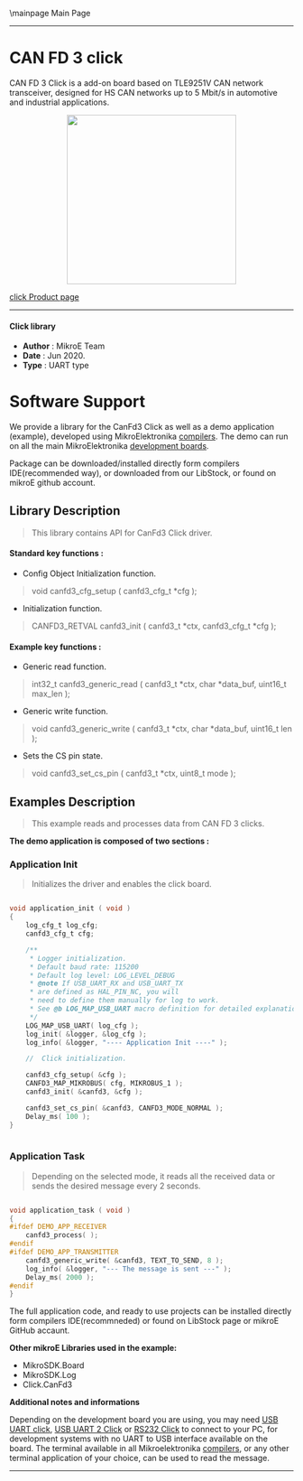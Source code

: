 \mainpage Main Page
 
---
# CAN FD 3 click

CAN FD 3 Click is a add-on board based on TLE9251V CAN network transceiver, designed for HS CAN networks up to 5 Mbit/s in automotive and industrial applications.

<p align="center">
  <img src="https://download.mikroe.com/images/click_for_ide/canfd3_click.png" height=300px>
</p>

[click Product page](https://www.mikroe.com/can-fd-3-click)

---


#### Click library 

- **Author**        : MikroE Team
- **Date**          : Jun 2020.
- **Type**          : UART type


# Software Support

We provide a library for the CanFd3 Click 
as well as a demo application (example), developed using MikroElektronika 
[compilers](https://shop.mikroe.com/compilers). 
The demo can run on all the main MikroElektronika [development boards](https://shop.mikroe.com/development-boards).

Package can be downloaded/installed directly form compilers IDE(recommended way), or downloaded from our LibStock, or found on mikroE github account. 

## Library Description

> This library contains API for CanFd3 Click driver.

#### Standard key functions :

- Config Object Initialization function.
> void canfd3_cfg_setup ( canfd3_cfg_t *cfg ); 
 
- Initialization function.
> CANFD3_RETVAL canfd3_init ( canfd3_t *ctx, canfd3_cfg_t *cfg );

#### Example key functions :

- Generic read function.
> int32_t canfd3_generic_read ( canfd3_t *ctx, char *data_buf, uint16_t max_len );
 
- Generic write function.
> void canfd3_generic_write ( canfd3_t *ctx, char *data_buf, uint16_t len );

- Sets the CS pin state.
> void canfd3_set_cs_pin ( canfd3_t *ctx, uint8_t mode );

## Examples Description

> This example reads and processes data from CAN FD 3 clicks.

**The demo application is composed of two sections :**

### Application Init 

> Initializes the driver and enables the click board.

```c

void application_init ( void )
{
    log_cfg_t log_cfg;
    canfd3_cfg_t cfg;

    /** 
     * Logger initialization.
     * Default baud rate: 115200
     * Default log level: LOG_LEVEL_DEBUG
     * @note If USB_UART_RX and USB_UART_TX 
     * are defined as HAL_PIN_NC, you will 
     * need to define them manually for log to work. 
     * See @b LOG_MAP_USB_UART macro definition for detailed explanation.
     */
    LOG_MAP_USB_UART( log_cfg );
    log_init( &logger, &log_cfg );
    log_info( &logger, "---- Application Init ----" );

    //  Click initialization.

    canfd3_cfg_setup( &cfg );
    CANFD3_MAP_MIKROBUS( cfg, MIKROBUS_1 );
    canfd3_init( &canfd3, &cfg );

    canfd3_set_cs_pin( &canfd3, CANFD3_MODE_NORMAL );
    Delay_ms( 100 );
}
  
```

### Application Task

> Depending on the selected mode, it reads all the received data or sends the desired message every 2 seconds.

```c

void application_task ( void )
{
#ifdef DEMO_APP_RECEIVER
    canfd3_process( );
#endif
#ifdef DEMO_APP_TRANSMITTER
    canfd3_generic_write( &canfd3, TEXT_TO_SEND, 8 );
    log_info( &logger, "--- The message is sent ---" );
    Delay_ms( 2000 );
#endif 
} 

```

The full application code, and ready to use projects can be  installed directly form compilers IDE(recommneded) or found on LibStock page or mikroE GitHub accaunt.

**Other mikroE Libraries used in the example:** 

- MikroSDK.Board
- MikroSDK.Log
- Click.CanFd3

**Additional notes and informations**

Depending on the development board you are using, you may need 
[USB UART click](https://shop.mikroe.com/usb-uart-click), 
[USB UART 2 Click](https://shop.mikroe.com/usb-uart-2-click) or 
[RS232 Click](https://shop.mikroe.com/rs232-click) to connect to your PC, for 
development systems with no UART to USB interface available on the board. The 
terminal available in all Mikroelektronika 
[compilers](https://shop.mikroe.com/compilers), or any other terminal application 
of your choice, can be used to read the message.



---
